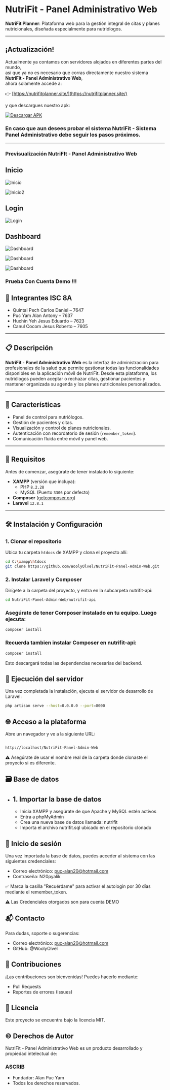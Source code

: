 # NutriFit - Panel Administrativo Web

**NutriFit Planner**: Plataforma web para la gestión integral de citas y planes nutricionales, diseñada especialmente para nutriólogos.

---

## ¡Actualización!

Actualmente ya contamos con servidores alojados en diferentes partes del mundo,  
así que ya no es necesario que corras directamente nuestro sistema **NutriFit - Panel Administrativo Web**,  
ahora solamente accede a:

👉 [https://nutrifitplanner.site/](https://nutrifitplanner.site/)

y que descargues nuestro apk:

[![Descargar APK](https://img.shields.io/badge/Descargar-APK-green?style=for-the-badge&logo=android)](https://drive.google.com/uc?export=download&id=1iAuAPX0vHnKGTtTjePfSMj-6fITkEI3r)

### En caso que aun desees probar el sistema NutriFit - Sistema Panel Administrativo debe seguir los pasos próximos.

---

### Previsualización NutriFIt - Panel Administrativo Web

## Inicio

![Inicio](https://drive.google.com/uc?export=view&id=1CkWyqDFD8qmw7uZeht7lY9K4e8Tq4PKU)

![Inicio2](https://drive.google.com/uc?export=view&id=13gl3EDIidETBm9xv3D3u-nUyPevFonts)

## Login 

![Login](https://drive.google.com/uc?export=view&id=1T58P5OXEzbJT0sxoQ-yKOX15uHE_E6Py)


## Dashboard

![Dashboard](https://drive.google.com/uc?export=view&id=1vleQwvY9_QBTUm4PttQ9djsnWyHufroV)

![Dashboard](https://drive.google.com/uc?export=view&id=1EtPhQ0syhr2rMcCx5f1LvLHencdVrWMk)

![Dashboard](https://drive.google.com/uc?export=view&id=1pAkqdEyZ4K0I_gzxDSyv7oQhEZBghw27)


### Prueba Con Cuenta Demo !!!

## 👥 Integrantes ISC 8A

- Quintal Pech Carlos Daniel – 7647  
- Puc Yam Alan Antony – 7637  
- Huchin Yeh Jesus Eduardo – 7623  
- Canul Cocom Jesus Roberto – 7605  

---

## 📋 Descripción

**NutriFit - Panel Administrativo Web** es la interfaz de administración para profesionales de la salud que permite gestionar todas las funcionalidades disponibles en la aplicación móvil de NutriFit. Desde esta plataforma, los nutriólogos pueden aceptar o rechazar citas, gestionar pacientes y mantener organizada su agenda y los planes nutricionales personalizados.

---

## 🚀 Características

- Panel de control para nutriólogos.
- Gestión de pacientes y citas.
- Visualización y control de planes nutricionales.
- Autenticación con recordatorio de sesión (`remember_token`).
- Comunicación fluida entre móvil y panel web.

---

## 🧰 Requisitos

Antes de comenzar, asegúrate de tener instalado lo siguiente:

- **XAMPP** (versión que incluya):
  - PHP `8.2.28`
  - MySQL (Puerto `3306` por defecto)
- **Composer** ([getcomposer.org](https://getcomposer.org/))
- **Laravel** `12.8.1`

---

## 🛠️ Instalación y Configuración

### 1. Clonar el repositorio

Ubica tu carpeta `htdocs` de XAMPP y clona el proyecto allí:

```bash
cd C:\xampp\htdocs
git clone https://github.com/WoolyOlvel/NutriFit-Panel-Admin-Web.git
```
### 2. Instalar Laravel y Composer

Dirígete a la carpeta del proyecto, y entra en la subcarpeta nutrifit-api:

```bash
cd NutriFit-Panel-Admin-Web/nutrifit-api

```
### Asegúrate de tener Composer instalado en tu equipo. Luego ejecuta:

```bash
composer install

```

### Recuerda tambien instalar Composer en nutrifit-api:

```bash
composer install

```
Esto descargará todas las dependencias necesarias del backend.


## 🧪 Ejecución del servidor
Una vez completada la instalación, ejecuta el servidor de desarrollo de Laravel:
```bash
php artisan serve --host=0.0.0.0 --port=8000

```
## 🌐 Acceso a la plataforma
Abre un navegador y ve a la siguiente URL:

```bash

http://localhost/NutriFit-Panel-Admin-Web

```
⚠️ Asegúrate de usar el nombre real de la carpeta donde clonaste el proyecto si es diferente.


## 🗃️ Base de datos

- ## 1. Importar la base de datos
   - Inicia XAMPP y asegúrate de que Apache y MySQL estén activos
   - Entra a phpMyAdmin
   - Crea una nueva base de datos llamada: nutrifit
   - Importa el archivo nutrifit.sql ubicado en el repositorio clonado
## 🔐 Inicio de sesión
Una vez importada la base de datos, puedes acceder al sistema con las siguientes credenciales:
  - Correo electrónico: puc-alan20@hotmail.com
  - Contraseña: N20pyalik

✅ Marca la casilla "Recuérdame" para activar el autologin por 30 días mediante el remember_token.

⚠️ Las Credenciales otorgados son para cuenta DEMO

##  📬 Contacto
Para dudas, soporte o sugerencias:

  - Correo electrónico: puc-alan20@hotmail.com
  - GitHub: @WoolyOlvel
    
## 🤝 Contribuciones
¡Las contribuciones son bienvenidas! Puedes hacerlo mediante:
  - Pull Requests
  - Reportes de errores (Issues)
## 📄 Licencia
Este proyecto se encuentra bajo la licencia MIT.

## © Derechos de Autor
NutriFit - Panel Administrativo Web es un producto desarrollado y propiedad intelectual de:
### ASCRIB
  - Fundador: Alan Puc Yam
  - Todos los derechos reservados.
